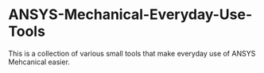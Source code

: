# ANSYS-Mechanical-Everyday-Use-Tools
This is a collection of various small tools that make everyday use of ANSYS Mehcanical easier.
